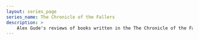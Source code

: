 ```yaml
---
layout: series_page
series_name: The Chronicle of the Fallers
description: >
    Alex Gude's reviews of books written in the The Chronicle of the Fallers series.
---
```

